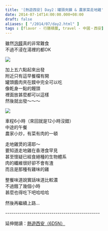 ```yaml
---
title: '[熱遊西安] Day2：罐頭夾饃 & 農家菜走地雞'
date: 2014-07-14T14:00:00.000+08:00
draft: false
aliases: [ "/2014/07/day2.html" ]
tags : [flavor - 行膳積腹, travel - 中國・西安]
---
```


雖然[泡饃](http://www.hidie.net/2014/07/day1_10.html)真的非常難食  
不過不浸在湯裡的都OK  

[![](https://1.bp.blogspot.com/-Y937M_gPfBk/XEM8hxI1W_I/AAAAAAAAF8E/TLsT1ia2-Jsk4595pHScFun7gQfBM1wCwCLcBGAs/s640/14625095093_e2e5bc1081_z.jpg)](https://1.bp.blogspot.com/-Y937M_gPfBk/XEM8hxI1W_I/AAAAAAAAF8E/TLsT1ia2-Jsk4595pHScFun7gQfBM1wCwCLcBGAs/s1600/14625095093_e2e5bc1081_z.jpg)

加上五六點起來出發  
附近只有這早餐檔有開  
罐頭醬肉夾在饃中完全可以吃  
像乾身一點的饅頭  
裡面放甚麼都可以這樣  
然後就出發～～～  

[![](https://2.bp.blogspot.com/-7EXnfW6fH5c/XEM8oMKv2rI/AAAAAAAAF8I/lsVSNHFrUKQ3MD_FE-OLl1TlR8AlQ8bEQCLcBGAs/s640/14605039455_b8c8667e8a_z.jpg)](https://2.bp.blogspot.com/-7EXnfW6fH5c/XEM8oMKv2rI/AAAAAAAAF8I/lsVSNHFrUKQ3MD_FE-OLl1TlR8AlQ8bEQCLcBGAs/s1600/14605039455_b8c8667e8a_z.jpg)

車程6小時（來回就是12小時沒錯）  
中途的午餐  
農家小炒，有菜有肉的一頓  
  
走地雞煲的湯耶～  
要知道走地雞在香港食罕見  
甚至懷疑已經食絕種的生物體系  
肉的纖維很好卻不會有渣  
而且是那種有雞味的雞  
  
整餐味道說實話味道比較濃  
不過餓了幾個小時  
甚麼也得吃下吧哈哈哈  
  
然後再繼續上路...  
  
\-----------------------------------------------  
  
延伸閱讀：[熱遊西安（6D5N）](http://www.hidie.net/2014/08/6d5n.html)